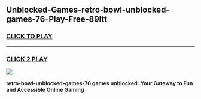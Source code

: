 
## Unblocked-Games-retro-bowl-unblocked-games-76-Play-Free-89ltt
<h3>
<a href="https://premium76.site?title=retro-bowl-unblocked-games-76&ref=21A">CLICK TO PLAY</a></h3>
<hr>

<h3>
<a href="https://premium76.site?title=retro-bowl-unblocked-games-76&ref=21A">CLICK 2 PLAY</a>
  
</h3>

<a href="https://premium76.site?title=retro-bowl-unblocked-games-76&ref=21A"><img src="https://clearcache.store/games.png"></a>


**retro-bowl-unblocked-games-76 games unblocked: Your Gateway to Fun and Accessible Online Gaming**
